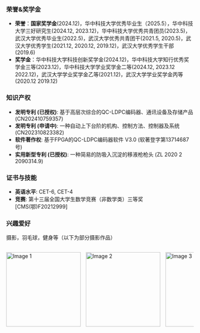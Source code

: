<!-- - 校级一等奖学金, 2022.  

- Outstanding Graduation Thesis, XXX University, 2023.  -->

### 荣誉&奖学金
- **荣誉**：**国家奖学金**(2024.12)，华中科技大学优秀毕业生（2025.5），华中科技大学三好研究生(2024.12, 2023.12)，华中科技大学优秀共青团员(2023.5)，武汉大学优秀毕业生(2022.5)，武汉大学优秀共青团干(2021.5, 2020.5)，武汉大学优秀学生(2021.12, 2020.12, 2019.12)，武汉大学优秀学生干部(2019.6)
- **奖学金**：华中科技大学科技创新奖学金(2024.12)，华中科技大学知行优秀奖学金三等(2023.12)，华中科技大学学业奖学金二等(2024.12, 2023.12 2022.12)，武汉大学学业奖学金乙等(2021.12)，武汉大学学业奖学金丙等(2020.12 2019.12)

### 知识产权
- **发明专利 (已授权)**: 基于高层次综合的QC-LDPC编码器、通讯设备及存储产品 (CN202410759357)
- **发明专利 (申请中)**: 一种自动上下台阶的机构、控制方法、控制器及系统 (CN202310823382)
- **软件著作权**: 基于FPGA的QC-LDPC编码器软件 V3.0 (软著登字第13714687号)
- **实用新型专利 (已授权)**: 一种简易的防吸入沉淀的移液枪枪头 (ZL 2020 2 2090314.9)


### 证书与技能
- **英语水平**: CET-6, CET-4
- **竞赛**: 第十三届全国大学生数学竞赛（非数学类）三等奖 [CMS(鄂)F20212999]

### 兴趣爱好

摄影，羽毛球，健身等（以下为部分摄影作品）

<div class="image-scroll-container">
  <div class="image-scroll-wrapper">
    <img src="static/assets/img/photo.png" alt="Image 1">
    <img src="static/assets/img/photo.png" alt="Image 2">
    <img src="static/assets/img/photo.png" alt="Image 3">
    <img src="static/assets/img/photo.png" alt="Image 4">
    <img src="static/assets/img/background.jpeg" alt="Image 5">
    <img src="static/assets/img/photo.png" alt="Image 6">
  </div>
</div>

<style>
.image-scroll-container {
  width: 100%;
  overflow-x: auto;
  white-space: nowrap;
  margin: 20px 0;
  padding: 10px 0;
}

.image-scroll-wrapper img {
  height: 200px;
  margin-right: 10px;
  display: inline-block;
  vertical-align: middle;
}
</style>
